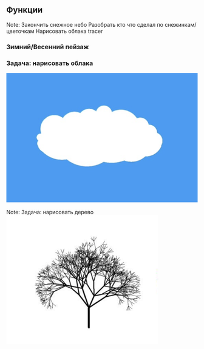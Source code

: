 ## Функции

Note:
Закончить снежное небо
Разобрать кто что сделал по снежинкам/цветочкам
Нарисовать облака
tracer



### Зимний/Весенний пейзаж

### Задача: нарисовать облака

![Пример](./assets/cloud.png)


Note:
Задача: нарисовать дерево
<img src="./assets/tree.png" alt="drawing" width="400"/>


